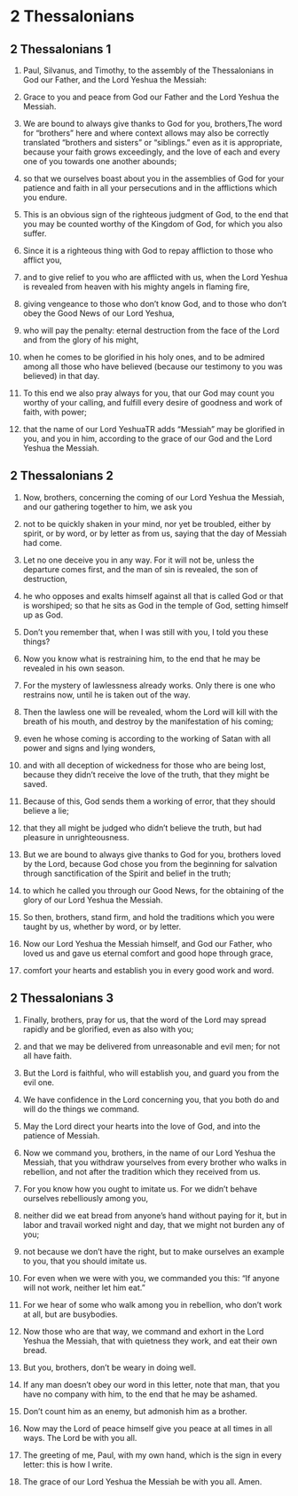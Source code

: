 # 2 Thessalonians

## 2 Thessalonians 1

1. Paul, Silvanus, and Timothy, to the assembly of the Thessalonians in God our Father, and the Lord Yeshua the Messiah:

2. Grace to you and peace from God our Father and the Lord Yeshua the Messiah.  

3.   We are bound to always give thanks to God for you, brothers,The word for “brothers” here and where context allows may also be correctly translated “brothers and sisters” or “siblings.” even as it is appropriate, because your faith grows exceedingly, and the love of each and every one of you towards one another abounds;

4. so that we ourselves boast about you in the assemblies of God for your patience and faith in all your persecutions and in the afflictions which you endure.

5. This is an obvious sign of the righteous judgment of God, to the end that you may be counted worthy of the Kingdom of God, for which you also suffer.

6. Since it is a righteous thing with God to repay affliction to those who afflict you,

7. and to give relief to you who are afflicted with us, when the Lord Yeshua is revealed from heaven with his mighty angels in flaming fire,

8. giving vengeance to those who don’t know God, and to those who don’t obey the Good News of our Lord Yeshua,

9. who will pay the penalty: eternal destruction from the face of the Lord and from the glory of his might,

10. when he comes to be glorified in his holy ones, and to be admired among all those who have believed (because our testimony to you was believed) in that day.  

11.   To this end we also pray always for you, that our God may count you worthy of your calling, and fulfill every desire of goodness and work of faith, with power;

12. that the name of our Lord YeshuaTR adds “Messiah” may be glorified in you, and you in him, according to the grace of our God and the Lord Yeshua the Messiah.   

## 2 Thessalonians 2

1. Now, brothers, concerning the coming of our Lord Yeshua the Messiah, and our gathering together to him, we ask you

2. not to be quickly shaken in your mind, nor yet be troubled, either by spirit, or by word, or by letter as from us, saying that the day of Messiah had come.

3. Let no one deceive you in any way. For it will not be, unless the departure comes first, and the man of sin is revealed, the son of destruction,

4. he who opposes and exalts himself against all that is called God or that is worshiped; so that he sits as God in the temple of God, setting himself up as God.

5. Don’t you remember that, when I was still with you, I told you these things?

6. Now you know what is restraining him, to the end that he may be revealed in his own season.

7. For the mystery of lawlessness already works. Only there is one who restrains now, until he is taken out of the way.

8. Then the lawless one will be revealed, whom the Lord will kill with the breath of his mouth, and destroy by the manifestation of his coming;

9. even he whose coming is according to the working of Satan with all power and signs and lying wonders,

10. and with all deception of wickedness for those who are being lost, because they didn’t receive the love of the truth, that they might be saved.

11. Because of this, God sends them a working of error, that they should believe a lie;

12. that they all might be judged who didn’t believe the truth, but had pleasure in unrighteousness.

13. But we are bound to always give thanks to God for you, brothers loved by the Lord, because God chose you from the beginning for salvation through sanctification of the Spirit and belief in the truth;

14. to which he called you through our Good News, for the obtaining of the glory of our Lord Yeshua the Messiah.

15. So then, brothers, stand firm, and hold the traditions which you were taught by us, whether by word, or by letter.  

16.   Now our Lord Yeshua the Messiah himself, and God our Father, who loved us and gave us eternal comfort and good hope through grace,

17. comfort your hearts and establish you in every good work and word.   

## 2 Thessalonians 3

1. Finally, brothers, pray for us, that the word of the Lord may spread rapidly and be glorified, even as also with you;

2. and that we may be delivered from unreasonable and evil men; for not all have faith.

3. But the Lord is faithful, who will establish you, and guard you from the evil one.

4. We have confidence in the Lord concerning you, that you both do and will do the things we command.

5. May the Lord direct your hearts into the love of God, and into the patience of Messiah.  

6.   Now we command you, brothers, in the name of our Lord Yeshua the Messiah, that you withdraw yourselves from every brother who walks in rebellion, and not after the tradition which they received from us.

7. For you know how you ought to imitate us. For we didn’t behave ourselves rebelliously among you,

8. neither did we eat bread from anyone’s hand without paying for it, but in labor and travail worked night and day, that we might not burden any of you;

9. not because we don’t have the right, but to make ourselves an example to you, that you should imitate us.

10. For even when we were with you, we commanded you this: “If anyone will not work, neither let him eat.”

11. For we hear of some who walk among you in rebellion, who don’t work at all, but are busybodies.

12. Now those who are that way, we command and exhort in the Lord Yeshua the Messiah, that with quietness they work, and eat their own bread.  

13.   But you, brothers, don’t be weary in doing well.

14. If any man doesn’t obey our word in this letter, note that man, that you have no company with him, to the end that he may be ashamed.

15. Don’t count him as an enemy, but admonish him as a brother.  

16.   Now may the Lord of peace himself give you peace at all times in all ways. The Lord be with you all.  

17.   The greeting of me, Paul, with my own hand, which is the sign in every letter: this is how I write.

18. The grace of our Lord Yeshua the Messiah be with you all. Amen.    